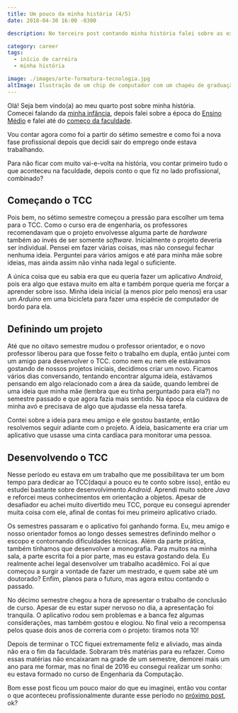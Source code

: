 ```yaml
---
title: Um pouco da minha história (4/5)
date: 2018-04-30 16:00 -0300

description: No terceiro post contando minha história falei sobre as experiências na faculdade, desde como foi a decisão do curso até o começo do TCC.'

category: career
tags:
  - início de carreira
  - minha história

image: ./images/arte-formatura-tecnologia.jpg
altImage: Ilustração de um chip de computador com um chapéu de graduação no centro, representando o período em que eu fiz meu TCC e minha reta final na faculdade.
---
```


Olá! Seja bem vindo(a) ao meu quarto post sobre minha história.  
Comecei falando da [minha infância](/um-pouco-da-minha-historia-1-5), depois falei sobre a época do [Ensino Médio](/um-pouco-da-minha-historia-2-5) e falei até do [começo da faculdade](/um-pouco-da-minha-historia-3-5).

<!-- end_excerpt -->

Vou contar agora como foi a partir do sétimo semestre e como foi a nova fase profissional depois que decidi sair do emprego onde estava trabalhando.

Para não ficar com muito vai-e-volta na história, vou contar primeiro tudo o que aconteceu na faculdade, depois conto o que fiz no lado profissional, combinado?

## Começando o TCC

Pois bem, no sétimo semestre começou a pressão para escolher um tema para o TCC. Como o curso era de engenharia, os professores recomendavam que o projeto envolvesse alguma parte de _hardware_ também ao invés de ser somente _software_. Inicialmente o projeto deveria ser individual. Pensei em fazer várias coisas, mas não consegui fechar nenhuma ideia. Perguntei para vários amigos e até para minha mãe sobre ideias, mas ainda assim não vinha nada legal o suficiente.

A única coisa que eu sabia era que eu queria fazer um aplicativo _Android_, pois era algo que estava muito em alta e também porque queria me forçar a aprender sobre isso. Minha ideia inicial (a menos pior pelo menos) era usar um _Arduíno_ em uma bicicleta para fazer uma espécie de computador de bordo para ela.

## Definindo um projeto

Até que no oitavo semestre mudou o professor orientador, e o novo professor liberou para que fosse feito o trabalho em dupla, então juntei com um amigo para desenvolver o TCC. como nem eu nem ele estávamos gostando de nossos projetos iniciais, decidimos criar um novo. Ficamos vários dias conversando, tentando encontrar alguma ideia, estávamos pensando em algo relacionado com a área da saúde, quando lembrei de uma ideia que minha mãe (lembra que eu tinha perguntado para ela?) no semestre passado e que agora fazia mais sentido. Na época ela cuidava de minha avó e precisava de algo que ajudasse ela nessa tarefa.

Contei sobre a ideia para meu amigo e ele gostou bastante, então resolvemos seguir adiante com o projeto. A ideia, basicamente era criar um aplicativo que usasse uma cinta cardíaca para monitorar uma pessoa.

## Desenvolvendo o TCC

Nesse período eu estava em um trabalho que me possibilitava ter um bom tempo para dedicar ao TCC(daqui a pouco eu te conto sobre isso), então eu estudei bastante sobre desenvolvimento _Android_. Aprendi muito sobre _Java_ e reforcei meus conhecimentos em orientação a objetos. Apesar de desafiador eu achei muito divertido meu TCC, porque eu consegui aprender muita coisa com ele, afinal de contas foi meu primeiro aplicativo criado.

Os semestres passaram e o aplicativo foi ganhando forma. Eu, meu amigo e nosso orientador fomos ao longo desses semestres definindo melhor o escopo e contornando dificuldades técnicas. Além da parte prática, também tínhamos que desenvolver a monografia. Para muitos na minha sala, a parte escrita foi a pior parte, mas eu estava gostando dela. Eu realmente achei legal desenvolver um trabalho acadêmico. Foi aí que começou a surgir a vontade de fazer um mestrado, e quem sabe até um doutorado? Enfim, planos para o futuro, mas agora estou contando o passado.

No décimo semestre chegou a hora de apresentar o trabalho de conclusão de curso. Apesar de eu estar super nervoso no dia, a apresentação foi tranquila. O aplicativo rodou sem problemas e a banca fez algumas considerações, mas também gostou e elogiou. No final veio a recompensa pelos quase dois anos de correria com o projeto: tiramos nota 10!

Depois de terminar o TCC fiquei extremamente feliz e aliviado, mas ainda não era o fim da faculdade. Sobraram três matérias para eu refazer. Como essas matérias não encaixaram na grade de um semestre, demorei mais um ano para me formar, mas no final de 2016 eu consegui realizar um sonho: eu estava formado no curso de Engenharia da Computação.

Bom esse post ficou um pouco maior do que eu imaginei, então vou contar o que aconteceu profissionalmente durante esse período no [próximo post](/um-pouco-da-minha-historia-5-5), ok?
